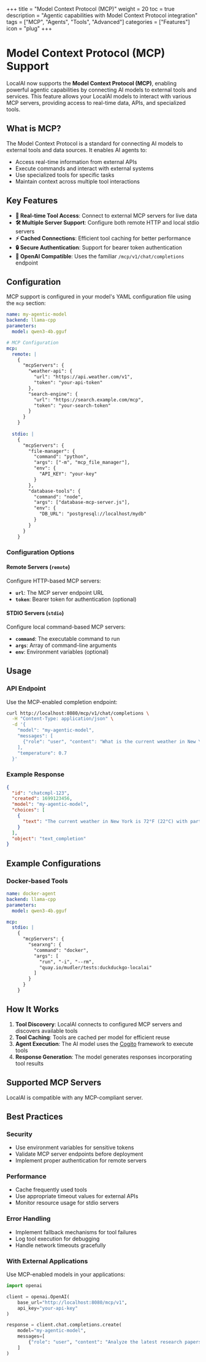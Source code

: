 +++
title = "Model Context Protocol (MCP)"
weight = 20
toc = true
description = "Agentic capabilities with Model Context Protocol integration"
tags = ["MCP", "Agents", "Tools", "Advanced"]
categories = ["Features"]
icon = "plug"
+++

# Model Context Protocol (MCP) Support

LocalAI now supports the **Model Context Protocol (MCP)**, enabling powerful agentic capabilities by connecting AI models to external tools and services. This feature allows your LocalAI models to interact with various MCP servers, providing access to real-time data, APIs, and specialized tools.

## What is MCP?

The Model Context Protocol is a standard for connecting AI models to external tools and data sources. It enables AI agents to:

- Access real-time information from external APIs
- Execute commands and interact with external systems
- Use specialized tools for specific tasks
- Maintain context across multiple tool interactions

## Key Features

- **🔄 Real-time Tool Access**: Connect to external MCP servers for live data
- **🛠️ Multiple Server Support**: Configure both remote HTTP and local stdio servers
- **⚡ Cached Connections**: Efficient tool caching for better performance
- **🔒 Secure Authentication**: Support for bearer token authentication
- **🎯 OpenAI Compatible**: Uses the familiar `/mcp/v1/chat/completions` endpoint

## Configuration

MCP support is configured in your model's YAML configuration file using the `mcp` section:

```yaml
name: my-agentic-model
backend: llama-cpp
parameters:
  model: qwen3-4b.gguf

# MCP Configuration
mcp:
  remote: |
    {
      "mcpServers": {
        "weather-api": {
          "url": "https://api.weather.com/v1",
          "token": "your-api-token"
        },
        "search-engine": {
          "url": "https://search.example.com/mcp",
          "token": "your-search-token"
        }
      }
    }
  
  stdio: |
    {
      "mcpServers": {
        "file-manager": {
          "command": "python",
          "args": ["-m", "mcp_file_manager"],
          "env": {
            "API_KEY": "your-key"
          }
        },
        "database-tools": {
          "command": "node",
          "args": ["database-mcp-server.js"],
          "env": {
            "DB_URL": "postgresql://localhost/mydb"
          }
        }
      }
    }
```

### Configuration Options

#### Remote Servers (`remote`)
Configure HTTP-based MCP servers:

- **`url`**: The MCP server endpoint URL
- **`token`**: Bearer token for authentication (optional)

#### STDIO Servers (`stdio`)
Configure local command-based MCP servers:

- **`command`**: The executable command to run
- **`args`**: Array of command-line arguments
- **`env`**: Environment variables (optional)

## Usage

### API Endpoint

Use the MCP-enabled completion endpoint:

```bash
curl http://localhost:8080/mcp/v1/chat/completions \
  -H "Content-Type: application/json" \
  -d '{
    "model": "my-agentic-model",
    "messages": [
      {"role": "user", "content": "What is the current weather in New York?"}
    ],
    "temperature": 0.7
  }'
```

### Example Response

```json
{
  "id": "chatcmpl-123",
  "created": 1699123456,
  "model": "my-agentic-model",
  "choices": [
    {
      "text": "The current weather in New York is 72°F (22°C) with partly cloudy skies. The humidity is 65% and there's a light breeze from the west at 8 mph."
    }
  ],
  "object": "text_completion"
}
```

## Example Configurations


### Docker-based Tools

```yaml
name: docker-agent
backend: llama-cpp
parameters:
  model: qwen3-4b.gguf

mcp:
  stdio: |
    {
      "mcpServers": {
        "searxng": {
          "command": "docker",
          "args": [
            "run", "-i", "--rm",
            "quay.io/mudler/tests:duckduckgo-localai"
          ]
        }
      }
    }
```

## How It Works

1. **Tool Discovery**: LocalAI connects to configured MCP servers and discovers available tools
2. **Tool Caching**: Tools are cached per model for efficient reuse
3. **Agent Execution**: The AI model uses the [Cogito](https://github.com/mudler/cogito) framework to execute tools
4. **Response Generation**: The model generates responses incorporating tool results

## Supported MCP Servers

LocalAI is compatible with any MCP-compliant server.

## Best Practices

### Security
- Use environment variables for sensitive tokens
- Validate MCP server endpoints before deployment
- Implement proper authentication for remote servers

### Performance
- Cache frequently used tools
- Use appropriate timeout values for external APIs
- Monitor resource usage for stdio servers

### Error Handling
- Implement fallback mechanisms for tool failures
- Log tool execution for debugging
- Handle network timeouts gracefully

### With External Applications

Use MCP-enabled models in your applications:

```python
import openai

client = openai.OpenAI(
    base_url="http://localhost:8080/mcp/v1",
    api_key="your-api-key"
)

response = client.chat.completions.create(
    model="my-agentic-model",
    messages=[
        {"role": "user", "content": "Analyze the latest research papers on AI"}
    ]
)
```
